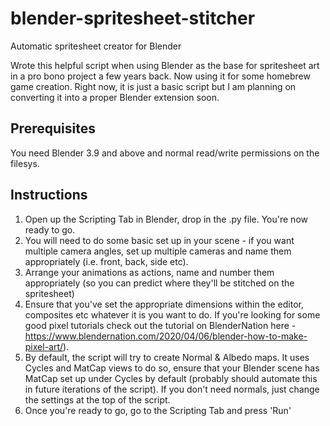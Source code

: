 # blender-spritesheet-stitcher
Automatic spritesheet creator for Blender 

Wrote this helpful script when using Blender as the base for spritesheet art in a pro bono project a few years back. Now using it for some homebrew game creation. Right now, it is just a basic script but I am planning on converting it into a proper Blender extension soon.

## Prerequisites
You need Blender 3.9 and above and normal read/write permissions on the filesys.

## Instructions
1. Open up the Scripting Tab in Blender, drop in the .py file. You're now ready to go.
2. You will need to do some basic set up in your scene - if you want multiple camera angles, set up multiple cameras and name them appropriately (i.e. front, back, side etc).
3. Arrange your animations as actions, name and number them appropriately (so you can predict where they'll be stitched on the spritesheet)
4. Ensure that you've set the appropriate dimensions within the editor, composites etc whatever it is you want to do. If you're looking for some good pixel tutorials check out the tutorial on BlenderNation here - https://www.blendernation.com/2020/04/06/blender-how-to-make-pixel-art/). 
5. By default, the script will try to create Normal & Albedo maps. It uses Cycles and MatCap views to do so, ensure that your Blender scene has MatCap set up under Cycles by default (probably should automate this in future iterations of the script). If you don't need normals, just change the settings at the top of the script.
6. Once you're ready to go, go to the Scripting Tab and press 'Run'
